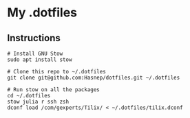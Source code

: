 # My .dotfiles

## Instructions

```shell
# Install GNU Stow
sudo apt install stow

# Clone this repo to ~/.dotfiles
git clone git@github.com:Hasnep/dotfiles.git ~/.dotfiles

# Run stow on all the packages
cd ~/.dotfiles
stow julia r ssh zsh
dconf load /com/gexperts/Tilix/ < ~/.dotfiles/tilix.dconf
```
